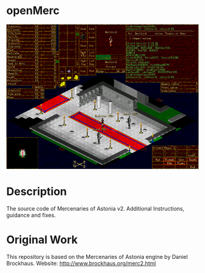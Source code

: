 openMerc
==================================================================================
![openMerc Screenshot](openMerc.png?raw=true "openMerc Screenshot")

Description
==================================================================================
The source code of Mercenaries of Astonia v2.
Additional Instructions, guidance and fixes.


Original Work
==================================================================================
This repository is based on the Mercenaries of Astonia engine by Daniel Brockhaus.
Website: http://www.brockhaus.org/merc2.html
